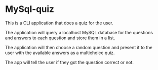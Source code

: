 <h1>MySql-quiz</h1>
This is a CLI application that does a quiz for the user.

The application will query a localhost MySQL database for the questions and answers to each question and store them in a list.

The application will then choose a random question and present it to the user with the available answers as a multichoice quiz.

The app will tell the user if they got the question correct or not.
